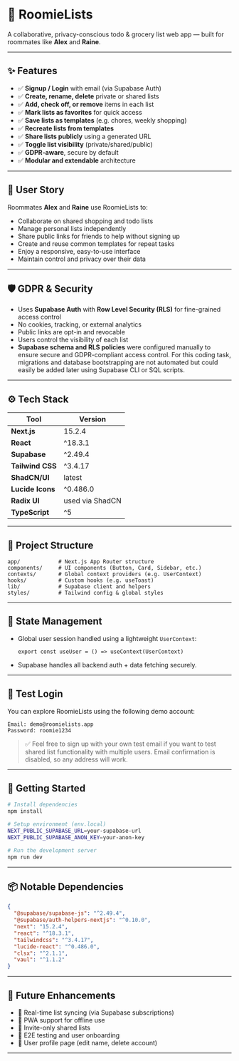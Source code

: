 # 🧺 RoomieLists

A collaborative, privacy-conscious todo & grocery list web app — built for roommates like **Alex** and **Raine**.

---

## ✨ Features

- ✅ **Signup / Login** with email (via Supabase Auth)
- ✅ **Create, rename, delete** private or shared lists
- ✅ **Add, check off, or remove** items in each list
- ✅ **Mark lists as favorites** for quick access
- ✅ **Save lists as templates** (e.g. chores, weekly shopping)
- ✅ **Recreate lists from templates**
- ✅ **Share lists publicly** using a generated URL
- ✅ **Toggle list visibility** (private/shared/public)
- ✅ **GDPR-aware**, secure by default
- ✅ **Modular and extendable** architecture

---

## 👥 User Story

Roommates **Alex** and **Raine** use RoomieLists to:
- Collaborate on shared shopping and todo lists
- Manage personal lists independently
- Share public links for friends to help without signing up
- Create and reuse common templates for repeat tasks
- Enjoy a responsive, easy-to-use interface
- Maintain control and privacy over their data

---

## 🛡 GDPR & Security

- Uses **Supabase Auth** with **Row Level Security (RLS)** for fine-grained access control
- No cookies, tracking, or external analytics
- Public links are opt-in and revocable
- Users control the visibility of each list
- **Supabase schema and RLS policies** were configured manually to ensure secure and GDPR-compliant access control. For this coding task, migrations and database bootstrapping are not automated but could easily be added later using Supabase CLI or SQL scripts.

---

## ⚙️ Tech Stack

| Tool                  | Version    |
|-----------------------|------------|
| **Next.js**           | 15.2.4     |
| **React**             | ^18.3.1    |
| **Supabase**          | ^2.49.4    |
| **Tailwind CSS**      | ^3.4.17    |
| **ShadCN/UI**         | latest     |
| **Lucide Icons**      | ^0.486.0   |
| **Radix UI**          | used via ShadCN |
| **TypeScript**        | ^5         |

---

## 🧱 Project Structure

```
app/            # Next.js App Router structure
components/     # UI components (Button, Card, Sidebar, etc.)
contexts/       # Global context providers (e.g. UserContext)
hooks/          # Custom hooks (e.g. useToast)
lib/            # Supabase client and helpers
styles/         # Tailwind config & global styles
```

---

## 🧠 State Management

- Global user session handled using a lightweight `UserContext`:
  ```tsx
  export const useUser = () => useContext(UserContext)
  ```

- Supabase handles all backend auth + data fetching securely.

---

## 🧪 Test Login

You can explore RoomieLists using the following demo account:

```
Email: demo@roomielists.app
Password: roomie1234
```

> ✅ Feel free to sign up with your own test email if you want to test shared list functionality with multiple users. Email confirmation is disabled, so any address will work.


---

## 🚀 Getting Started

```bash
# Install dependencies
npm install

# Setup environment (env.local)
NEXT_PUBLIC_SUPABASE_URL=your-supabase-url
NEXT_PUBLIC_SUPABASE_ANON_KEY=your-anon-key

# Run the development server
npm run dev
```

---

## 📦 Notable Dependencies

```json
{
  "@supabase/supabase-js": "^2.49.4",
  "@supabase/auth-helpers-nextjs": "^0.10.0",
  "next": "15.2.4",
  "react": "^18.3.1",
  "tailwindcss": "^3.4.17",
  "lucide-react": "^0.486.0",
  "clsx": "^2.1.1",
  "vaul": "^1.1.2"
}
```

---

## 🔮 Future Enhancements

- 🔄 Real-time list syncing (via Supabase subscriptions)
- 📱 PWA support for offline use
- 🔐 Invite-only shared lists
- 🧪 E2E testing and user onboarding
- 🧼 User profile page (edit name, delete account)

---
